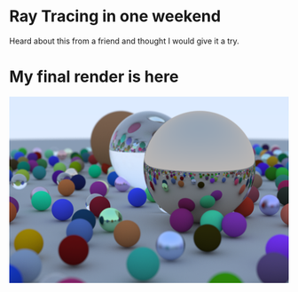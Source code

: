 # Ray Tracing in one weekend
Heard about this from a friend and thought I would give it a try.

# My final render is here
![Alt text](FinalScene-Weekend.png)
